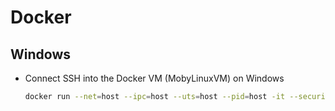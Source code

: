 # Docker

## Windows

* Connect SSH into the Docker VM (MobyLinuxVM) on Windows

    ```bash
    docker run --net=host --ipc=host --uts=host --pid=host -it --security-opt=seccomp=unconfined --privileged --rm -v /:/host debian /bin/sh
    ```
